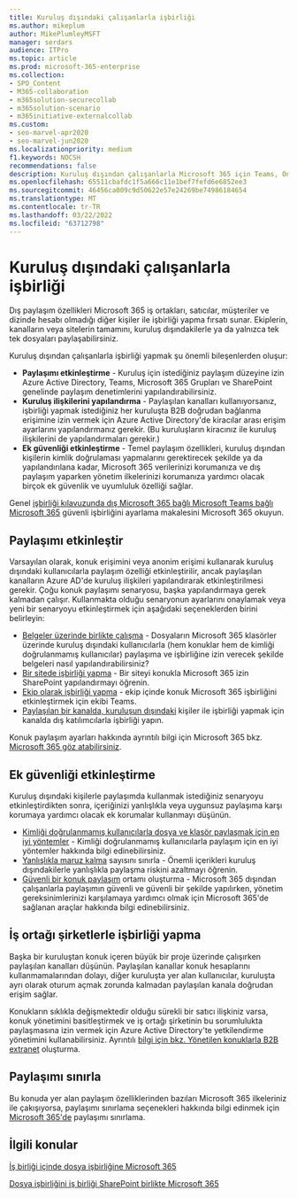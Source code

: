```yaml
---
title: Kuruluş dışındaki çalışanlarla işbirliği
ms.author: mikeplum
author: MikePlumleyMSFT
manager: serdars
audience: ITPro
ms.topic: article
ms.prod: microsoft-365-enterprise
ms.collection:
- SPO_Content
- M365-collaboration
- m365solution-securecollab
- m365solution-scenario
- m365initiative-externalcollab
ms.custom:
- seo-marvel-apr2020
- seo-marvel-jun2020
ms.localizationpriority: medium
f1.keywords: NOCSH
recommendations: false
description: Kuruluş dışından çalışanlarla Microsoft 365 için Teams, OneDrive ve SharePoint uygulamaları yapılandırmayı öğrenin.
ms.openlocfilehash: 65511cbafdc1f5a666c11e1bef7fefd6e6852ee3
ms.sourcegitcommit: 46456ca009c9d50622e57e24269be74986184654
ms.translationtype: MT
ms.contentlocale: tr-TR
ms.lasthandoff: 03/22/2022
ms.locfileid: "63712798"
---
```

# <a name="collaborating-with-people-outside-your-organization"></a>Kuruluş dışındaki çalışanlarla işbirliği

Dış paylaşım özellikleri Microsoft 365 iş ortakları, satıcılar, müşteriler ve dizinde hesabı olmadığı diğer kişiler ile işbirliği yapma fırsatı sunar. Ekiplerin, kanalların veya sitelerin tamamını, kuruluş dışındakilerle ya da yalnızca tek tek dosyaları paylaşabilirsiniz.

Kuruluş dışından çalışanlarla işbirliği yapmak şu önemli bileşenlerden oluşur:

- **Paylaşımı etkinleştirme** - Kuruluş için istediğiniz paylaşım düzeyine izin Azure Active Directory, Teams, Microsoft 365 Grupları ve SharePoint genelinde paylaşım denetimlerini yapılandırabilirsiniz.
- **Kuruluş ilişkilerini yapılandırma** - Paylaşılan kanalları kullanıyorsanız, işbirliği yapmak istediğiniz her kuruluşta B2B doğrudan bağlanma erişimine izin vermek için Azure Active Directory'de kiracılar arası erişim ayarlarını yapılandırmanız gerekir. (Bu kuruluşların kiracınız ile kuruluş ilişkilerini de yapılandırmaları gerekir.)
- **Ek güvenliği etkinleştirme** - Temel paylaşım özellikleri, kuruluş dışından kişilerin kimlik doğrulaması yapmalarını gerektirecek şekilde ya da yapılandırılana kadar, Microsoft 365 verilerinizi korumanıza ve dış paylaşım yaparken yönetim ilkelerinizi korumanıza yardımcı olacak birçok ek güvenlik ve uyumluluk özelliği sağlar.

Genel [işbirliği kılavuzunda dış Microsoft 365 bağlı Microsoft Teams bağlı Microsoft 365](/microsoft-365/solutions/setup-secure-collaboration-with-teams) güvenli işbirliğini ayarlama makalesini Microsoft 365 okuyun.

## <a name="enable-sharing"></a>Paylaşımı etkinleştir

Varsayılan olarak, konuk erişimini veya anonim erişimi kullanarak kuruluş dışındaki kullanıcılarla paylaşım özelliği etkinleştirilir, ancak paylaşılan kanalların Azure AD'de kuruluş ilişkileri yapılandırarak etkinleştirilmesi gerekir. Çoğu konuk paylaşımı senaryosu, başka yapılandırmaya gerek kalmadan çalışır. Kullanmakta olduğu senaryonun ayarlarını onaylamak veya yeni bir senaryoyu etkinleştirmek için aşağıdaki seçeneklerden birini belirleyin:

- [Belgeler üzerinde birlikte çalışma](collaborate-on-documents.md) - Dosyaların Microsoft 365 klasörler üzerinde kuruluş dışındaki kullanıcılarla (hem konuklar hem de kimliği doğrulanmamış kullanıcılar) paylaşıma ve işbirliğine izin verecek şekilde belgeleri nasıl yapılandırabilirsiniz?
- [Bir sitede işbirliği yapma](collaborate-in-site.md) - Bir siteyi konukla Microsoft 365 izin SharePoint yapılandırmayı öğrenin.
- [Ekip olarak işbirliği yapma](collaborate-as-team.md) - ekip içinde konuk Microsoft 365 işbirliğini etkinleştirmek için ekibi Teams.
- [Paylaşılan bir kanalda, kuruluşun dışındaki](/microsoft-365/solutions/collaborate-teams-direct-connect) kişiler ile işbirliği yapmak için kanalda dış katılımcılarla işbirliği yapın.

Konuk paylaşım ayarları hakkında ayrıntılı bilgi için Microsoft 365 bkz. [Microsoft 365 göz atabilirsiniz](microsoft-365-guest-settings.md).

## <a name="enable-additional-security"></a>Ek güvenliği etkinleştirme

Kuruluş dışındaki kişilerle paylaşımda kullanmak istediğiniz senaryoyu etkinleştirdikten sonra, içeriğinizi yanlışlıkla veya uygunsuz paylaşıma karşı korumaya yardımcı olacak ek korumalar kullanmayı düşünün.

- [Kimliği doğrulanmamış kullanıcılarla dosya ve klasör paylaşmak için en iyi yöntemler](best-practices-anonymous-sharing.md) - Kimliği doğrulanmamış kullanıcılarla paylaşım için en iyi yöntemler hakkında bilgi edinebilirsiniz.
- [Yanlışlıkla maruz kalma](share-limit-accidental-exposure.md) sayısını sınırla - Önemli içerikleri kuruluş dışındakilerle yanlışlıkla paylaşma riskini azaltmayı öğrenin.
- [Güvenli bir konuk paylaşım](create-secure-guest-sharing-environment.md) ortamı oluşturma - Microsoft 365 dışından çalışanlarla paylaşımın güvenli ve güvenli bir şekilde yapılırken, yönetim gereksinimlerinizi karşılamaya yardımcı olmak için Microsoft 365'de sağlanan araçlar hakkında bilgi edinebilirsiniz.

## <a name="collaborate-with-partner-companies"></a>İş ortağı şirketlerle işbirliği yapma

Başka bir kuruluştan konuk içeren büyük bir proje üzerinde çalışırken paylaşılan kanalları düşünün. Paylaşılan kanallar konuk hesaplarını kullanmamalarından dolayı, diğer kuruluşta yer alan kullanıcılar, kuruluşta ayrı olarak oturum açmak zorunda kalmadan paylaşılan kanala doğrudan erişim sağlar.

Konukların sıklıkla değişmektedir olduğu sürekli bir satıcı ilişkiniz varsa, konuk yönetimini basitleştirmek ve iş ortağı şirketinin bu sorumlulukta paylaşmasına izin vermek için Azure Active Directory'te yetkilendirme yönetimini kullanabilirsiniz. Ayrıntılı [bilgi için bkz. Yönetilen konuklarla B2B extranet](b2b-extranet.md) oluşturma.

## <a name="limit-sharing"></a>Paylaşımı sınırla

Bu konuda yer alan paylaşım özelliklerinden bazıları Microsoft 365 ilkeleriniz ile çakışıyorsa, paylaşımı sınırlama seçenekleri hakkında bilgi edinmek için [Microsoft 365'de](microsoft-365-limit-sharing.md) paylaşımı sınırlama.

## <a name="related-topics"></a>İlgili konular

[İş birliği içinde dosya işbirliğine Microsoft 365](/sharepoint/intro-to-file-collaboration)

[Dosya işbirliğini iş birliği SharePoint birlikte Microsoft 365](/sharepoint/deploy-file-collaboration)
